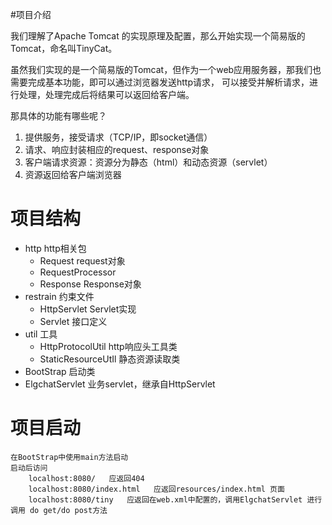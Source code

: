 #项目介绍

我们理解了Apache Tomcat 的实现原理及配置，那么开始实现一个简易版的Tomcat，命名叫TinyCat。

虽然我们实现的是一个简易版的Tomcat，但作为一个web应用服务器，那我们也需要完成基本功能，即可以通过浏览器发送http请求，
可以接受并解析请求，进行处理，处理完成后将结果可以返回给客户端。

那具体的功能有哪些呢？
1. 提供服务，接受请求（TCP/IP，即socket通信）
2. 请求、响应封装相应的request、response对象
3. 客户端请求资源：资源分为静态（html）和动态资源（servlet）
4. 资源返回给客户端浏览器


# 项目结构
* http  http相关包
  * Request  request对象
  * RequestProcessor
  * Response    Response对象
* restrain  约束文件
  * HttpServlet Servlet实现
  * Servlet  接口定义
* util 工具
  * HttpProtocolUtil    http响应头工具类
  * StaticResourceUtIl  静态资源读取类
* BootStrap     启动类
* ElgchatServlet  业务servlet，继承自HttpServlet



# 项目启动
    在BootStrap中使用main方法启动
    启动后访问 
        localhost:8080/   应返回404
        localhost:8080/index.html   应返回resources/index.html 页面
        localhost:8080/tiny   应返回在web.xml中配置的，调用ElgchatServlet 进行调用 do get/do post方法
    
